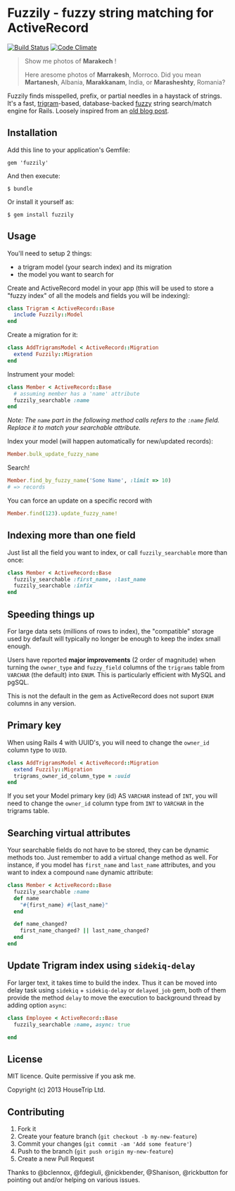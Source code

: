 # Fuzzily - fuzzy string matching for ActiveRecord

[![Build Status](https://travis-ci.org/martijncasteel/fuzzily.svg?branch=master)](https://travis-ci.org/martijncasteel/fuzzily)
[![Code Climate](https://codeclimate.com/github/martijncasteel/fuzzily.png)](https://codeclimate.com/github/martijncasteel/fuzzily)

> Show me photos of **Marakech** !
>
> Here aresome photos of **Marrakesh**, Morroco.
> Did you mean **Martanesh**, Albania, **Marakkanam**, India, or **Marasheshty**, Romania?

Fuzzily finds misspelled, prefix, or partial needles in a haystack of
strings. It's a fast, [trigram](http://en.wikipedia.org/wiki/N-gram)-based, database-backed [fuzzy](http://en.wikipedia.org/wiki/Approximate_string_matching) string search/match engine for Rails.
Loosely inspired from an [old blog post](http://unirec.blogspot.co.uk/2007/12/live-fuzzy-search-using-n-grams-in.html).

## Installation

Add this line to your application's Gemfile:

    gem 'fuzzily'

And then execute:

    $ bundle

Or install it yourself as:

    $ gem install fuzzily

## Usage

You'll need to setup 2 things:

- a trigram model (your search index) and its migration
- the model you want to search for

Create and ActiveRecord model in your app (this will be used to store a "fuzzy index" of all the models and fields you will be indexing):

```ruby
class Trigram < ActiveRecord::Base
  include Fuzzily::Model
end
```

Create a migration for it:

```ruby
class AddTrigramsModel < ActiveRecord::Migration
  extend Fuzzily::Migration
end
```

Instrument your model:

```ruby
class Member < ActiveRecord::Base
  # assuming member has a 'name' attribute
  fuzzily_searchable :name
end
```

*Note: The `name` part in the following method calls refers to the `:name` field. Replace it to match your searchable attribute.*

Index your model (will happen automatically for new/updated records):

```ruby
Member.bulk_update_fuzzy_name
```

Search!

```ruby
Member.find_by_fuzzy_name('Some Name', :limit => 10)
# => records
```

You can force an update on a specific record with

```ruby
Member.find(123).update_fuzzy_name!
```

## Indexing more than one field

Just list all the field you want to index, or call `fuzzily_searchable` more than once:

```ruby
class Member < ActiveRecord::Base
  fuzzily_searchable :first_name, :last_name
  fuzzily_searchable :infix
end
```

## Speeding things up

For large data sets (millions of rows to index), the "compatible" storage
used by default will typically no longer be enough to keep the index small
enough.

Users have reported **major improvements** (2 order of magnitude) when turning
the `owner_type` and `fuzzy_field` columns of the `trigrams` table from
`VARCHAR` (the default) into `ENUM`. This is particularly efficient with
MySQL and pgSQL.

This is not the default in the gem as ActiveRecord does not suport `ENUM`
columns in any version.

## Primary key

When using Rails 4 with UUID's, you will need to change the `owner_id` column type to `UUID`.

```ruby
class AddTrigramsModel < ActiveRecord::Migration
  extend Fuzzily::Migration
  trigrams_owner_id_column_type = :uuid
end
```

If you set your Model primary key (id) AS `VARCHAR` instead of `INT`, you will need to change the `owner_id` column type from `INT` to `VARCHAR` in the trigrams table.

## Searching virtual attributes

Your searchable fields do not have to be stored, they can be dynamic methods
too. Just remember to add a virtual change method as well.
For instance, if you model has `first_name` and `last_name` attributes, and you
want to index a compound `name` dynamic attribute:

```ruby
class Member < ActiveRecord::Base
  fuzzily_searchable :name
  def name
    "#{first_name} #{last_name}"
  end

  def name_changed?
    first_name_changed? || last_name_changed?
  end
end
```

## Update Trigram index using `sidekiq-delay`

For larger text, it takes time to build the index. Thus it can be moved into delay task using `sidekiq` + `sidekiq-delay` or `delayed_job` gem, both of them provide the method `delay` to move the execution to background thread by adding option `async`:

```ruby
class Employee < ActiveRecord::Base
  fuzzily_searchable :name, async: true

end
```

## License

MIT licence. Quite permissive if you ask me.

Copyright (c) 2013 HouseTrip Ltd.

## Contributing

1. Fork it
2. Create your feature branch (`git checkout -b my-new-feature`)
3. Commit your changes (`git commit -am 'Add some feature'`)
4. Push to the branch (`git push origin my-new-feature`)
5. Create a new Pull Request


Thanks to @bclennox, @fdegiuli, @nickbender, @Shanison, @rickbutton for pointing out
and/or helping on various issues.
